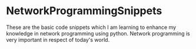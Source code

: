 # NetworkProgrammingSnippets
These are the basic code snippets which I am learning to enhance my knowledge in network programming using python. Network programming is very important in respect of today's world.

